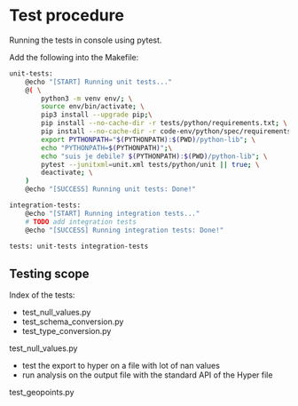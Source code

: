 # Test procedure

Running the tests in console using pytest.

Add the following into the Makefile:
```bash
unit-tests:
	@echo "[START] Running unit tests..."
	@( \
		python3 -m venv env/; \
		source env/bin/activate; \
		pip3 install --upgrade pip;\
		pip install --no-cache-dir -r tests/python/requirements.txt; \
		pip install --no-cache-dir -r code-env/python/spec/requirements.txt; \
		export PYTHONPATH="$(PYTHONPATH):$(PWD)/python-lib"; \
		echo "PYTHONPATH=$(PYTHONPATH)";\
		echo "suis je debile? $(PYTHONPATH):$(PWD)/python-lib"; \
        pytest --junitxml=unit.xml tests/python/unit || true; \
		deactivate; \
	)
	@echo "[SUCCESS] Running unit tests: Done!"

integration-tests:
	@echo "[START] Running integration tests..."
	# TODO add integration tests
	@echo "[SUCCESS] Running integration tests: Done!"

tests: unit-tests integration-tests
```

## Testing scope

Index of the tests:
- test_null_values.py
- test_schema_conversion.py
- test_type_conversion.py

test_null_values.py
- test the export to hyper on a file with lot of nan values
- run analysis on the output file with the standard API of the Hyper file

test_geopoints.py
